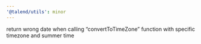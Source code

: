 ```yaml
---
'@talend/utils': minor
---
```


return wrong date when calling “convertToTimeZone” function with specific timezone and summer time
